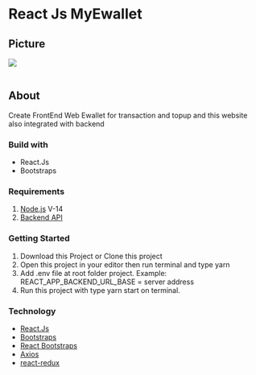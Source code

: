 # React Js MyEwallet

## Picture
<table>
<tr>
<img src=assets/image/img/dashboard.png>
</tr>
</table>


## About
Create FrontEnd Web Ewallet for transaction and topup and this website also integrated with backend

### Build with
<ul>
<li>React.Js</li>
<li>Bootstraps</li>
</ul>

### Requirements
<ol>
<li><a href='https://nodejs.dev/en/'>Node.js</a> V-14</li>
<li><a href='https://github.com/pridantaraka/fw9-Backend'>Backend API</a></li>
</ol>

### Getting Started
<ol>
<li>Download this Project or Clone this project</li>
<li>Open this project in your editor then run terminal and type yarn</li>
<li>Add .env file at root folder project. Example: REACT_APP_BACKEND_URL_BASE = server address</li>
<li>Run this project with type yarn start on terminal.</li>
</ol>

### Technology
<ul>
<li><a href='https://reactjs.org/'>React.Js</a></li>
<li><a href='https://getbootstrap.com/'>Bootstraps</a></li>
<li><a href='https://react-bootstrap.github.io/'>React Bootstraps</a></li>
<li><a href='https://github.com/axios/axios'>Axios</a></li>
<li><a href='https://react-redux.js.org/'>react-redux</a></li>
</ul>
